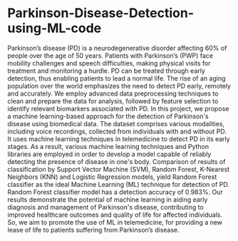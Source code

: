 # Parkinson-Disease-Detection-using-ML-code
Parkinson’s disease (PD) is a neurodegenerative disorder affecting 60% of people over
the age of 50 years. Patients with Parkinson’s (PWP) face mobility challenges and
speech difficulties, making physical visits for treatment and monitoring a hurdle. PD
can be treated through early detection, thus enabling patients to lead a normal life. The
rise of an aging population over the world emphasizes the need to detect PD early,
remotely and accurately. We employ advanced data preprocessing techniques to clean
and prepare the data for analysis, followed by feature selection to identify relevant
biomarkers associated with PD. In this project, we propose a machine learning-based
approach for the detection of Parkinson's disease using biomedical data. The dataset
comprises various modalities, including voice recordings, collected from individuals
with and without PD. It uses machine learning techniques in telemedicine to detect PD
in its early stages. As a result, various machine learning techniques and Python libraries
are employed in order to develop a model capable of reliably detecting the presence of
disease in one's body. Comparison of results of classification by Support Vector
Machine (SVM), Random Forest, K-Nearest Neighbors (KNN) and Logistic
Regression models, yield Random Forest classifier as the ideal Machine Learning (ML)
technique for detection of PD. Random Forest classifier model has a detection accuracy
of 0.983%. Our results demonstrate the potential of machine learning in aiding early
diagnosis and management of Parkinson's disease, contributing to improved healthcare
outcomes and quality of life for affected individuals. So, we aim to promote the use of
ML in telemedicine, for providing a new lease of life to patients suffering from
Parkinson’s disease.
